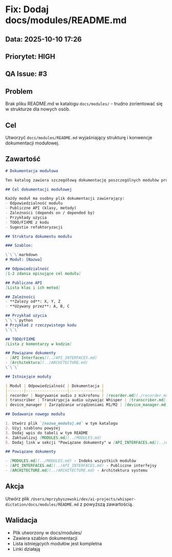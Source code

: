 # Fix: Dodaj docs/modules/README.md

## Data: 2025-10-10 17:26
## Priorytet: HIGH
## QA Issue: #3

## Problem
Brak pliku README.md w katalogu `docs/modules/` - trudno zorientować się w strukturze dla nowych osób.

## Cel
Utworzyć `docs/modules/README.md` wyjaśniający strukturę i konwencje dokumentacji modułowej.

## Zawartość

```markdown
# Dokumentacja modułowa

Ten katalog zawiera szczegółową dokumentację poszczególnych modułów projektu whisper-dictation.

## Cel dokumentacji modułowej

Każdy moduł ma osobny plik dokumentacji zawierający:
- Odpowiedzialność modułu
- Publiczne API (klasy, metody)
- Zależności (depends on / depended by)
- Przykłady użycia
- TODO/FIXME z kodu
- Sugestie refaktoryzacji

## Struktura dokumentu modułu

### Szablon:

\`\`\`markdown
# Moduł: [Nazwa]

## Odpowiedzialność
[1-2 zdania opisujące cel modułu]

## Publiczne API
[Lista klas i ich metod]

## Zależności
- **Zależy od**: X, Y, Z
- **Używany przez**: A, B, C

## Przykład użycia
\`\`\`python
# Przykład z rzeczywistego kodu
\`\`\`

## TODO/FIXME
[Lista z komentarzy w kodzie]

## Powiązane dokumenty
- [API Interfaces](../API_INTERFACES.md)
- [Architektura](../ARCHITECTURE.md)
\`\`\`

## Istniejące moduły

| Moduł | Odpowiedzialność | Dokumentacja |
|-------|------------------|--------------|
| recorder | Nagrywanie audio z mikrofonu | [recorder.md](./recorder.md) |
| transcriber | Transkrypcja audio używając Whisper | [transcriber.md](./transcriber.md) |
| device_manager | Zarządzanie urządzeniami M1/M2 | [device_manager.md](./device_manager.md) |

## Dodawanie nowego modułu

1. Utwórz plik `[nazwa_modułu].md` w tym katalogu
2. Użyj szablonu powyżej
3. Dodaj wpis do tabeli w tym README
4. Zaktualizuj [MODULES.md](../MODULES.md)
5. Dodaj link w sekcji "Powiązane dokumenty" w [API_INTERFACES.md](../API_INTERFACES.md)

## Powiązane dokumenty

- [MODULES.md](../MODULES.md) - Indeks wszystkich modułów
- [API_INTERFACES.md](../API_INTERFACES.md) - Publiczne interfejsy
- [ARCHITECTURE.md](../ARCHITECTURE.md) - Architektura systemu
```

## Akcja
Utwórz plik `/Users/mprzybyszewski/dev/ai-projects/whisper-dictation/docs/modules/README.md` z powyższą zawartością.

## Walidacja
- Plik utworzony w docs/modules/
- Zawiera szablon dokumentacji
- Lista istniejących modułów jest kompletna
- Linki działają
